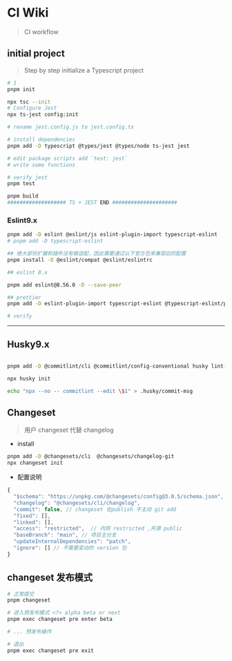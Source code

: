 # CI Wiki

> CI workflow

## initial project

> Step by step initialize a Typescript project

```bash
# 1
pnpm init

npx tsc --init
# Configure Jest
npx ts-jest config:init

# rename jest.config.js to jest.config.ts

# install dependencies
pnpm add -D typescript @types/jest @types/node ts-jest jest

# edit package scripts add `test: jest`
# write some functions

# verify jest
pnpm test

pnpm build
################### TS + JEST END #####################
```

### Eslint9.x

```bash
pnpm add -D eslint @eslint/js eslint-plugin-import typescript-eslint
# pnpm add -D typescript-eslint

## 绝大部份扩展和插件没有做适配，因此需要通过以下官方包来兼容旧的配置
pnpm install -D @eslint/compat @eslint/eslintrc

## eslint 8.x

pnpm add eslint@8.56.0 -D --save-peer

## prettier
pnpm add -D eslint-plugin-import typescript-eslint @typescript-eslint/parser eslint-config-prettier eslint-plugin-prettier prettier

# verify
```

---

## Husky9.x

```bash

pnpm add -D @commitlint/cli @commitlint/config-conventional husky lint-staged

npx husky init

echo "npx --no -- commitlint --edit \$1" > .husky/commit-msg

```

## Changeset

> 用户 changeset 代替 changelog

- install

```bash
pnpm add -D @changesets/cli  @changesets/changelog-git
npx changeset init
```

- 配置说明

```js
{
  "$schema": "https://unpkg.com/@changesets/config@3.0.5/schema.json",
  "changelog": "@changesets/cli/changelog",
  "commit": false, // changeset 在publish 不主动 git add
  "fixed": [],
  "linked": [],
  "access": "restricted",  // 内网 restricted ,开源 public
  "baseBranch": "main", // 项目主分支
  "updateInternalDependencies": "patch",
  "ignore": [] // 不需要变动的 version 包
}

```

## changeset 发布模式

```bash
# 正常提交
pnpm changeset

# 进入预发布模式 <?> alpha beta or next
pnpm exec changeset pre enter beta

# ... 预发布操作

# 退出
pnpm exec changeset pre exit
```
